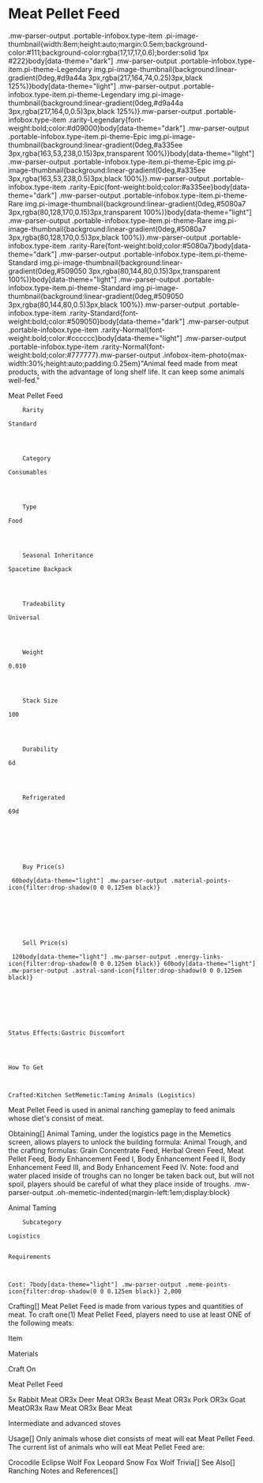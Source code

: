 # Meat Pellet Feed

.mw-parser-output .portable-infobox.type-item .pi-image-thumbnail{width:8em;height:auto;margin:0.5em;background-color:#111;background-color:rgba(17,17,17,0.6);border:solid 1px #222}body[data-theme="dark"] .mw-parser-output .portable-infobox.type-item.pi-theme-Legendary img.pi-image-thumbnail{background:linear-gradient(0deg,#d9a44a 3px,rgba(217,164,74,0.25)3px,black 125%)}body[data-theme="light"] .mw-parser-output .portable-infobox.type-item.pi-theme-Legendary img.pi-image-thumbnail{background:linear-gradient(0deg,#d9a44a 3px,rgba(217,164,0,0.5)3px,black 125%)}.mw-parser-output .portable-infobox.type-item .rarity-Legendary{font-weight:bold;color:#d09000}body[data-theme="dark"] .mw-parser-output .portable-infobox.type-item.pi-theme-Epic img.pi-image-thumbnail{background:linear-gradient(0deg,#a335ee 3px,rgba(163,53,238,0.15)3px,transparent 100%)}body[data-theme="light"] .mw-parser-output .portable-infobox.type-item.pi-theme-Epic img.pi-image-thumbnail{background:linear-gradient(0deg,#a335ee 3px,rgba(163,53,238,0.5)3px,black 100%)}.mw-parser-output .portable-infobox.type-item .rarity-Epic{font-weight:bold;color:#a335ee}body[data-theme="dark"] .mw-parser-output .portable-infobox.type-item.pi-theme-Rare img.pi-image-thumbnail{background:linear-gradient(0deg,#5080a7 3px,rgba(80,128,170,0.15)3px,transparent 100%)}body[data-theme="light"] .mw-parser-output .portable-infobox.type-item.pi-theme-Rare img.pi-image-thumbnail{background:linear-gradient(0deg,#5080a7 3px,rgba(80,128,170,0.5)3px,black 100%)}.mw-parser-output .portable-infobox.type-item .rarity-Rare{font-weight:bold;color:#5080a7}body[data-theme="dark"] .mw-parser-output .portable-infobox.type-item.pi-theme-Standard img.pi-image-thumbnail{background:linear-gradient(0deg,#509050 3px,rgba(80,144,80,0.15)3px,transparent 100%)}body[data-theme="light"] .mw-parser-output .portable-infobox.type-item.pi-theme-Standard img.pi-image-thumbnail{background:linear-gradient(0deg,#509050 3px,rgba(80,144,80,0.5)3px,black 100%)}.mw-parser-output .portable-infobox.type-item .rarity-Standard{font-weight:bold;color:#509050}body[data-theme="dark"] .mw-parser-output .portable-infobox.type-item .rarity-Normal{font-weight:bold;color:#cccccc}body[data-theme="light"] .mw-parser-output .portable-infobox.type-item .rarity-Normal{font-weight:bold;color:#777777}.mw-parser-output .infobox-item-photo{max-width:30%;height:auto;padding:0.25em}"Animal feed made from meat products, with the advantage of long shelf life. It can keep some animals well-fed."

Meat Pellet Feed


	
		
		
	
	


	

	
		Rarity
	
	Standard



	
		Category
	
	Consumables



	
		Type
	
	Food



	
		Seasonal Inheritance
	
	Spacetime Backpack



	
		Tradeability
	
	Universal



	
		Weight
	
	0.010



	
		Stack Size
	
	100



	
		Durability
	
	6d



	
		Refrigerated
	
	69d




	

	
		Buy Price(s)
	
	 60body[data-theme="light"] .mw-parser-output .material-points-icon{filter:drop-shadow(0 0 0.125em black)}




	

	
		Sell Price(s)
	
	 120body[data-theme="light"] .mw-parser-output .energy-links-icon{filter:drop-shadow(0 0 0.125em black)} 60body[data-theme="light"] .mw-parser-output .astral-sand-icon{filter:drop-shadow(0 0 0.125em black)}




	

	
	Status Effects:Gastric Discomfort




	How To Get


	
	Crafted:Kitchen SetMemetic:Taming Animals (Logistics)





Meat Pellet Feed is used in animal ranching gameplay to feed animals whose diet's consist of meat.

Obtaining[]
Animal Taming, under the logistics page in the Memetics screen, allows players to unlock the building formula: Animal Trough, and the crafting formulas: Grain Concentrate Feed, Herbal Green Feed, Meat Pellet Feed, Body Enhancement Feed I, Body Enhancement Feed II, Body Enhancement Feed III, and Body Enhancement Feed IV. 
Note: food and water placed inside of troughs can no longer be taken back out, but will not spoil, players should be careful of what they place inside of troughs.
.mw-parser-output .oh-memetic-indented{margin-left:1em;display:block}

Animal Taming


	
		
		
	
	



	
		Subcategory
	
	Logistics


	Requirements


	
	Cost: 7body[data-theme="light"] .mw-parser-output .meme-points-icon{filter:drop-shadow(0 0 0.125em black)} 2,000






Crafting[]
Meat Pellet Feed is made from various types and quantities of meat. To craft one(1) Meat Pellet Feed, players need to use at least ONE of the following meats:



Item

Materials

Craft On




Meat Pellet Feed

5x Rabbit Meat OR3x Deer Meat OR3x Beast Meat OR3x Pork OR3x Goat MeatOR3x Raw Meat OR3x Bear Meat

Intermediate and advanced stoves


Usage[]
Only animals whose diet consists of meat will eat Meat Pellet Feed. The current list of animals who will eat Meat Pellet Feed are:

Crocodile
Eclipse Wolf
Fox
Leopard
Snow Fox
Wolf
Trivia[]
See Also[]
Ranching
Notes and References[]

